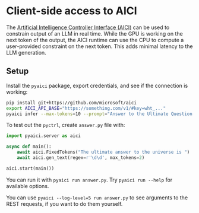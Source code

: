 # Client-side access to AICI

The [Artificial Intelligence Controller Interface (AICI)](https://github.com/microsoft/aici)
can be used to constrain output of an LLM in real time.
While the GPU is working on the next token of the output, the AICI runtime can use the CPU to
compute a user-provided constraint on the next token.
This adds minimal latency to the LLM generation.

## Setup

Install the `pyaici` package, export credentials, and see if the connection is working:

```bash
pip install git+https://github.com/microsoft/aici
export AICI_API_BASE="https://something.com/v1/#key=wht_..."
pyaici infer --max-tokens=10 --prompt="Answer to the Ultimate Question of Life, the Universe, and Everything is"
```

To test out the `pyctrl`, create `answer.py` file with:

```python
import pyaici.server as aici

async def main():
    await aici.FixedTokens("The ultimate answer to the universe is ")
    await aici.gen_text(regex=r'\d\d', max_tokens=2)

aici.start(main())
```

You can run it with `pyaici run answer.py`. Try `pyaici run --help` for available options.

You can use `pyaici --log-level=5 run answer.py` to see arguments to the REST requests,
if you want to do them yourself.
